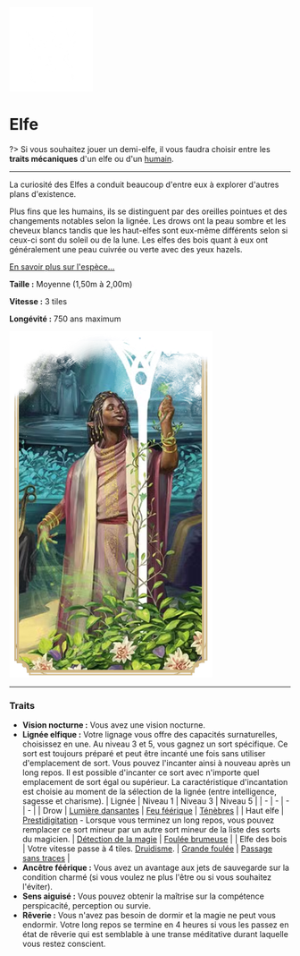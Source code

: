 <div class="icon-container">
  <img src="_media/especes/elfe.png" alt="Elfe" class="icon-r-title" data-no-zoom />

# Elfe <!-- {docsify-ignore} -->

</div>

?> Si vous souhaitez jouer un demi-elfe, il vous faudra choisir entre les **traits mécaniques** d'un elfe ou d'un [humain]().

---

<div class="bloc-pres">
<div class="bloc-texte">
  <div class="texte">
    <p>La curiosité des Elfes a conduit beaucoup d'entre eux à explorer d'autres plans d'existence.</p>
    <p>Plus fins que les humains, ils se distinguent par des oreilles pointues et des changements notables selon la lignée. Les drows ont la peau sombre et les cheveux blancs tandis que les haut-elfes sont eux-même différents selon si ceux-ci sont du soleil ou de la lune. Les elfes des bois quant à eux ont généralement une peau cuivrée ou verte avec des yeux hazels.</p>
    <a href="/#/cultures/culture-elfe.md" target="_blank">En savoir plus sur l'espèce...</a>
    <div class="summary">
      <p><strong>Taille :</strong> Moyenne (1,50m à 2,00m)</p>
      <p><strong>Vitesse :</strong> 3 tiles</p>
      <p><strong>Longévité :</strong> 750 ans maximum</p>
    </div>
  </div>
  </div>
  <img src="_media/especes/pres-elfe.png" alt="Elfe" class="img-pres" data-no-zoom />
</div>

---

### Traits <!-- {docsify-ignore} -->

- **Vision nocturne :** Vous avez une vision nocturne.
- **Lignée elfique :** Votre lignage vous offre des capacités surnaturelles, choisissez en une. Au niveau 3 et 5, vous gagnez un sort spécifique. Ce sort est toujours préparé et peut être incanté une fois sans utiliser d'emplacement de sort. Vous pouvez l'incanter ainsi à nouveau après un long repos. Il est possible d'incanter ce sort avec n'importe quel emplacement de sort égal ou supérieur. La caractéristique d'incantation est choisie au moment de la sélection de la lignée (entre intelligence, sagesse et charisme).
  | Lignée | Niveau 1 | Niveau 3 | Niveau 5 |
  | - | - | - | - |
  | Drow | [Lumière dansantes](sorts.md#lumières-dansantes) |  [Feu féérique](sorts.md#feu-féérique) | [Ténèbres](sorts.md#ténèbres) |
  | Haut elfe | [Prestidigitation](sorts.md#prestidigitation) - Lorsque vous terminez un long repos, vous pouvez remplacer ce sort mineur par un autre sort mineur de la liste des sorts du magicien. | [Détection de la magie](sorts.md#détection-de-la-magie) | [Foulée brumeuse](sorts.md#foulée-brumeuse) |
  | Elfe des bois | Votre vitesse passe à 4 tiles. [Druidisme](sorts.md#druidisme). | [Grande foulée](sorts.md#grande-foulée) | [Passage sans traces](sorts.md#passage-sans-traces) |
- **Ancêtre féérique :** Vous avez un avantage aux jets de sauvegarde sur la condition charmé (si vous voulez ne plus l'être ou si vous souhaitez l'éviter).
- **Sens aiguisé :** Vous pouvez obtenir la maîtrise sur la compétence perspicacité, perception ou survie.
- **Rêverie :** Vous n'avez pas besoin de dormir et la magie ne peut vous endormir. Votre long repos se termine en 4 heures si vous les passez en état de rêverie qui est semblable à une transe méditative durant laquelle vous restez conscient.